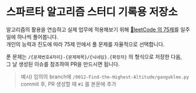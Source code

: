# 스파르타 알고리즘 스터디 기록용 저장소

알고리즘의 활용을 연습하고 실제 업무에 적용해보기 위해 [🎯leetCode 의 75제](https://leetcode.com/studyplan/leetcode-75/)를 일주일에 하나씩 풀어봅니다.  
개인의 능력과 진도에 따라 75제 안에서 풀 문제를 자율적으로 선택합니다.

푼 문제는 `/{문제번호4자리}-{문제제목}/{닉네임}.{확장자}` 의 형식으로 저장한 다음,  
그 날 생성된 이슈를 참조하여 PR을 만드시면 됩니다.
> 예시) 임의의 branch에 `/0012-Find-the-Highest-Altitude/ganguklee.py` commit 후, PR 생성할 때 `#1` 를 본문에 추가
